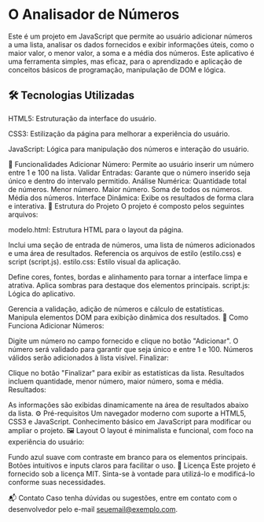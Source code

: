 <h1>O Analisador de Números</h1>  

<p>Este é um projeto em JavaScript que permite ao usuário adicionar números a uma lista, analisar os dados fornecidos e exibir informações úteis, como o maior valor, o menor valor, a soma e a média dos números. Este aplicativo é uma ferramenta simples, mas eficaz, para o aprendizado e aplicação de conceitos básicos de programação, manipulação de DOM e lógica.</p>

<h2>🛠️ Tecnologias Utilizadas</h2>

<p>HTML5: Estruturação da interface do usuário.</p>
<p>CSS3: Estilização da página para melhorar a experiência do usuário.</p>
<p>JavaScript: Lógica para manipulação dos números e interação do usuário.</p>




🚀 Funcionalidades
Adicionar Número: Permite ao usuário inserir um número entre 1 e 100 na lista.
Validar Entradas: Garante que o número inserido seja único e dentro do intervalo permitido.
Análise Numérica:
Quantidade total de números.
Menor número.
Maior número.
Soma de todos os números.
Média dos números.
Interface Dinâmica: Exibe os resultados de forma clara e interativa.
📂 Estrutura do Projeto
O projeto é composto pelos seguintes arquivos:

modelo.html: Estrutura HTML para o layout da página.

Inclui uma seção de entrada de números, uma lista de números adicionados e uma área de resultados.
Referencia os arquivos de estilo (estilo.css) e script (script.js).
estilo.css: Estilo visual da aplicação.

Define cores, fontes, bordas e alinhamento para tornar a interface limpa e atrativa.
Aplica sombras para destaque dos elementos principais.
script.js: Lógica do aplicativo.

Gerencia a validação, adição de números e cálculo de estatísticas.
Manipula elementos DOM para exibição dinâmica dos resultados.
🧩 Como Funciona
Adicionar Números:

Digite um número no campo fornecido e clique no botão "Adicionar".
O número será validado para garantir que seja único e entre 1 e 100.
Números válidos serão adicionados à lista visível.
Finalizar:

Clique no botão "Finalizar" para exibir as estatísticas da lista.
Resultados incluem quantidade, menor número, maior número, soma e média.
Resultados:

As informações são exibidas dinamicamente na área de resultados abaixo da lista.
⚙️ Pré-requisitos
Um navegador moderno com suporte a HTML5, CSS3 e JavaScript.
Conhecimento básico em JavaScript para modificar ou ampliar o projeto.
🖼️ Layout
O layout é minimalista e funcional, com foco na experiência do usuário:

Fundo azul suave com contraste em branco para os elementos principais.
Botões intuitivos e inputs claros para facilitar o uso.
📜 Licença
Este projeto é fornecido sob a licença MIT. Sinta-se à vontade para utilizá-lo e modificá-lo conforme suas necessidades.

📬 Contato
Caso tenha dúvidas ou sugestões, entre em contato com o desenvolvedor pelo e-mail seuemail@exemplo.com.
